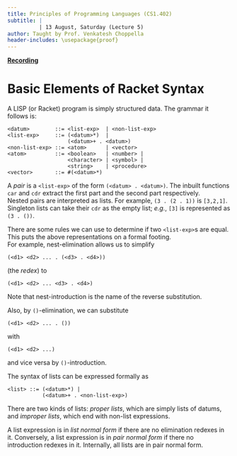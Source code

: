 ```yaml
---
title: Principles of Programming Languages (CS1.402)
subtitle: |
          | 13 August, Saturday (Lecture 5)
author: Taught by Prof. Venkatesh Choppella
header-includes: \usepackage{proof}
---
```


[**Recording**](https://www.youtube.com/watch?v=cMxGYUwT6Zg)

# Basic Elements of Racket Syntax
A LISP (or Racket) program is simply structured data. The grammar it follows is:
```
<datum>        ::= <list-exp>  | <non-list-exp>
<list-exp>     ::= (<datum>*)  |
                   (<datum>+ . <datum>)
<non-list-exp> ::= <atom>      | <vector>
<atom>         ::= <boolean>   | <number> |
                   <character> | <symbol> |
                   <string>    | <procedure>
<vector>       ::= #(<datum>*)
```

A *pair* is a `<list-exp>` of the form `(<datum> . <datum>)`. The inbuilt functions `car` and `cdr` extract the first part and the second part respectively.  
Nested pairs are interpreted as lists. For example, `(3 . (2 . 1))` is `[3,2,1]`. Singleton lists can take their `cdr` as the empty list; *e.g.*, `[3]` is represented as `(3 . ())`.

There are some rules we can use to determine if two `<list-exp>`s are equal. This puts the above representations on a formal footing.  
For example, nest-elimination allows us to simplify
```
(<d1> <d2> ... . (<d3> . <d4>))
```
(the *redex*) to
```
(<d1> <d2> ... <d3> . <d4>)
```
Note that nest-introduction is the name of the reverse substitution.

Also, by `()`-elimination, we can substitute
```
(<d1> <d2> ... . ())
```
with
```
(<d1> <d2> ...)
```
and vice versa by `()`-introduction.

The syntax of lists can be expressed formally as
```
<list> ::= (<datum>*) |
           (<datum>+ . <non-list-exp>)
```
There are two kinds of lists: *proper lists*, which are simply lists of datums, and *improper lists*, which end with non-list expressions.

A list expression is in *list normal form* if there are no elimination redexes in it. Conversely, a list expression is in *pair normal form* if there no introduction redexes in it. Internally, all lists are in pair normal form.